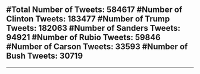 #Total Number of Tweets: 584617 
#Number of Clinton Tweets: 183477
#Number of Trump Tweets: 182063
#Number of Sanders Tweets: 94921
#Number of Rubio Tweets: 59846
#Number of Carson Tweets: 33593
#Number of Bush Tweets: 30719
---
---
